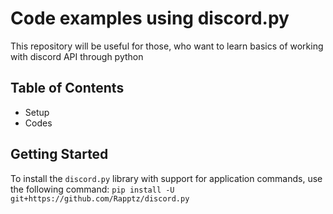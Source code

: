 # Code examples using discord.py

This repository will be useful for those, who want to learn basics of working with discord API through python

## Table of Contents

- Setup
- Codes


## Getting Started

To install the `discord.py` library with support for application commands, use the following command:
`pip install -U git+https://github.com/Rapptz/discord.py`

